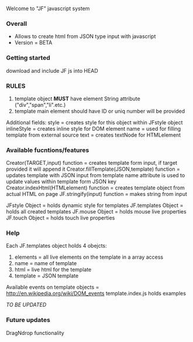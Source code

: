 Welcome to "JF" javascript system

### Overall ###

* Allows to create html from JSON type input with javascript
* Version = BETA

### Getting started ###

download and include JF js into HEAD
<script src="js/JF.js" type="application/x-javascript" defer></script>

### RULES ###

1. template object **MUST** have element String attribute ("div","span","li".etc.)
2. template main element should have ID or uniq number will be provided

Additional fields:
style = creates style for this object within JFstyle object
inlineStyle = creates inline style for DOM element
name = used for filling template from external source
text = creates textNode for HTMLelement

### Available fucntions/features ###

Creator(TARGET,input) function = creates template form input, if target provided it will append it
Creator.fillTemplate(JSON,template) function  = updates template with JSON input from template name attribute is used to update values within template form JSON key
Creator.indexHtml(HTMLelement) function = creates template object from actual HTML on page
JF.stringify(input) function = makes string from input

JFstyle Object = holds dynamic style for templates
JF.templates Object = holds all created templates
JF.mouse Object = holds mouse live properties
JF.touch Object = holds touch live properties

### Help ###

Each JF.templates object holds 4 obejcts:

1. elements = all live elements on the template in a array access
2. name = name of template
3. html = live html for the template
4. template = JSON template

Available events on template objects = http://en.wikipedia.org/wiki/DOM_events
template.index.js holds examples

*TO BE UPDATED*

### Future updates ###
DragNdrop functionality